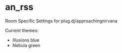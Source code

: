 # an_rss
Room Specific Settings for plug.dj/approachingnirvana

Current themes:

* Illusions blue
* Nebula green
